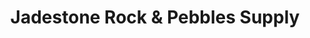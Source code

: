 ---
title: "Jadestone Rock & Pebbles Supply"
url: /imus/jadestone-rock-and-pebbles-supply/
shop: trade
---